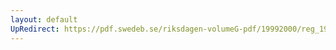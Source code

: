 ```yaml
---
layout: default
UpRedirect: https://pdf.swedeb.se/riksdagen-volumeG-pdf/19992000/reg_19992000/reg_19992000_0254.pdf
---
```


